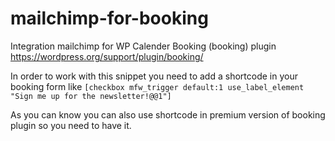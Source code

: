 # mailchimp-for-booking
Integration mailchimp for WP Calender Booking (booking) plugin https://wordpress.org/support/plugin/booking/

In order to work with this snippet you need to add a shortcode in your booking form like `[checkbox mfw_trigger default:1 use_label_element "Sign me up for the newsletter!@@1"]`

As you can know you can also use shortcode in premium version of booking plugin so you need to have it.
